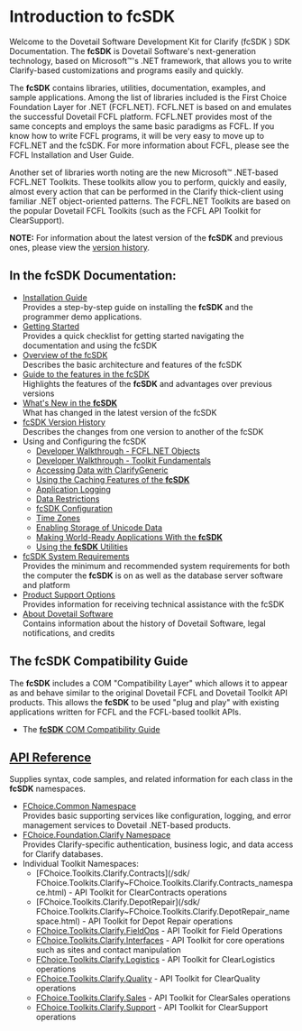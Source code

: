 # Introduction to fcSDK

Welcome to the Dovetail Software Development Kit for Clarify (fcSDK ) SDK Documentation. The **fcSDK** is Dovetail Software's next-generation technology, based on Microsoft&trade;'s .NET framework, that allows you to write Clarify-based customizations and programs easily and quickly.

The **fcSDK** contains libraries, utilities, documentation, examples, and sample applications. Among the list of libraries included is the First Choice Foundation Layer for .NET (FCFL.NET). FCFL.NET is based on and emulates the successful Dovetail FCFL platform. FCFL.NET provides most of the same concepts and employs the same basic paradigms as FCFL. If you know how to write FCFL programs, it will be very easy to move up to FCFL.NET and the fcSDK. For more information about FCFL, please see the FCFL Installation and User Guide.

Another set of libraries worth noting are the new Microsoft&trade; .NET-based FCFL.NET Toolkits. These toolkits allow you to perform, quickly and easily, almost every action that can be performed in the Clarify thick-client using familiar .NET object-oriented patterns. The FCFL.NET Toolkits are based on the popular Dovetail FCFL Toolkits (such as the FCFL API Toolkit for ClearSupport).

**NOTE:** For information about the latest version of the **fcSDK** and previous ones, please view the [version history](articles/version-history.md).

## In the fcSDK Documentation:

* [Installation Guide](articles/installation-guide.md)<br/>Provides a step-by-step guide on installing the **fcSDK** and the programmer demo applications.
* [Getting Started](articles/getting-started.md)<br/>Provides a quick checklist for getting started navigating the documentation and using the fcSDK
* [Overview of the fcSDK](articles/overview.md)<br/>Describes the basic architecture and features of the fcSDK
* [Guide to the features in the fcSDK](articles/feature-guide.md)<br/>Highlights the features of the **fcSDK** and advantages over previous versions
* [What's New in the **fcSDK**](articles/whatsnew.md)<br/>What has changed in the latest version of the fcSDK
* [fcSDK Version History](articles/version-history.md)<br/>Describes the changes from one version to another of the fcSDK
* Using and Configuring the fcSDK
    * [Developer Walkthrough - FCFL.NET Objects](articles/walkthroughs/fcfl-net-objects.md)
    * [Developer Walkthrough - Toolkit Fundamentals](articles/walkthroughs/toolkit.md)
    * [Accessing Data with ClarifyGeneric](articles/fcsdk-data-access.md)
    * [Using the Caching Features of the **fcSDK**](articles/caching-features.md)
    * [Application Logging](articles/logging/application-logging.md)
    * [Data Restrictions](articles/data-restrictions.md)
    * [fcSDK Configuration](articles/basic-configuration.md)
    * [Time Zones](articles/time-zones.md)
    * [Enabling Storage of Unicode Data](articles/unicode-data.md)
    * [Making World-Ready Applications With the **fcSDK**](articles/making-applications.md)
    * [Using the **fcSDK** Utilities](articles/fcsdk-utilities.md)
* [fcSDK System Requirements](articles/system-requirements.md)<br/>Provides the minimum and recommended system requirements for both the computer the **fcSDK** is on as well as the database server software and platform
* [Product Support Options](articles/product-support.md)<br/>Provides information for receiving technical assistance with the fcSDK
* [About Dovetail Software](articles/about-dovetail.md)<br/>Contains information about the history of Dovetail Software, legal notifications, and credits

## The fcSDK Compatibility Guide

The **fcSDK** includes a COM "Compatibility Layer" which allows it to appear as and behave similar to the original Dovetail FCFL and Dovetail Toolkit API products. This allows the **fcSDK** to be used "plug and play" with existing applications written for FCFL and the FCFL-based toolkit APIs.

* The [**fcSDK** COM Compatibility Guide](articles/compatibility-guide.md)

## [API Reference](api/index.md)

Supplies syntax, code samples, and related information for each class in the **fcSDK** namespaces.

* [FChoice.Common Namespace](sdk/FChoice.Common.md)<br/>Provides basic supporting services like configuration, logging, and error management services to Dovetail .NET-based products.
* [FChoice.Foundation.Clarify Namespace](/api/FChoice.Foundation.Clarify.html)<br/>Provides Clarify-specific authentication, business logic, and data access for Clarify databases.
* Individual Toolkit Namespaces:
    * [FChoice.Toolkits.Clarify.Contracts](/sdk/
    FChoice.Toolkits.Clarify~FChoice.Toolkits.Clarify.Contracts_namespace.html) - API Toolkit for ClearContracts operations
    * [FChoice.Toolkits.Clarify.DepotRepair](/sdk/
    FChoice.Toolkits.Clarify~FChoice.Toolkits.Clarify.DepotRepair_namespace.html) - API Toolkit for Depot Repair operations
    * [FChoice.Toolkits.Clarify.FieldOps](sdk/FChoice.Toolkits.Clarify~FChoice.Toolkits.Clarify.FieldOps_namespace.md) - API Toolkit for Field Operations
    * [FChoice.Toolkits.Clarify.Interfaces](sdk/FChoice.Toolkits.Clarify~FChoice.Toolkits.Clarify.Interfaces_namespace.md) - API Toolkit for core operations such as sites and contact manipulation
    * [FChoice.Toolkits.Clarify.Logistics](sdk/FChoice.Toolkits.Clarify~FChoice.Toolkits.Clarify.Logistics_namespace.md) - API Toolkit for ClearLogistics operations
    * [FChoice.Toolkits.Clarify.Quality](sdk/FChoice.Toolkits.Clarify~FChoice.Toolkits.Clarify.Quality_namespace.md) - API Toolkit for ClearQuality operations
    * [FChoice.Toolkits.Clarify.Sales](sdk/FChoice.Toolkits.Clarify~FChoice.Toolkits.Clarify.Sales_namespace.md) - API Toolkit for ClearSales operations
    * [FChoice.Toolkits.Clarify.Support](sdk/FChoice.Toolkits.Clarify~FChoice.Toolkits.Clarify.Support_namespace.md) - API Toolkit for ClearSupport operations
